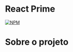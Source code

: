 # React Prime
[![NPM](https://img.shields.io/npm/l/react)](https://github.com/luuizalberto/React-Native-Insider4.0/blob/main/LICENSE)

# Sobre o projeto
